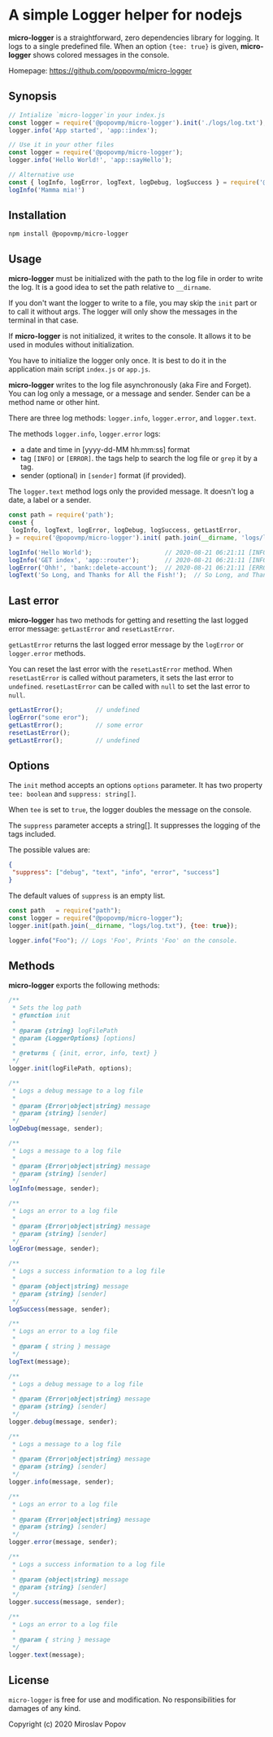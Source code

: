 # A simple Logger helper for nodejs

**micro-logger** is a straightforward, zero dependencies library for logging. It logs to a single predefined file.
When an option `{tee: true}` is given, **micro-logger** shows colored messages in the console.

Homepage: https://github.com/popovmp/micro-logger

## Synopsis

```javascript
// Intialize `micro-logger`in your index.js
const logger = require('@popovmp/micro-logger').init('./logs/log.txt');
logger.info('App started', 'app::index');

// Use it in your other files
const logger = require('@popovmp/micro-logger');
logger.info('Hello World!', 'app::sayHello');

// Alternative use
const { logInfo, logError, logText, logDebug, logSuccess } = require('@popovmp/micro-logger');
logInfo('Mamma mia!')
```

## Installation

```
npm install @popovmp/micro-logger
```

## Usage

**micro-logger** must be initialized with the path to the log file in order to write the log.
It is a good idea to set the path relative to `__dirname`.

If you don't want the logger to write to a file, you may skip the `init` part or to call it without args.
The logger will only show the messages in the terminal in that case.

If **micro-logger** is not initialized, it writes to the console.
It allows it to be used in modules without initialization.

You have to initialize the logger only once. It is best to do it in the application main script `index.js` or `app.js`.

**micro-logger** writes to the log file asynchronously (aka Fire and Forget).
You can log only a message, or a message and sender. Sender can be a method name or other hint.

There are three log methods: `logger.info`, `logger.error`, and `logger.text`.

The methods `logger.info`, `logger.error` logs:

  - a date and time in [yyyy-dd-MM hh:mm:ss] format
  - tag `[INFO]` or `[ERROR]`. the tags help to search the log file or `grep` it by a tag.
  - sender (optional) in `[sender]` format (if provided).

The `logger.text` method logs only the provided message. It doesn't log a date, a label or a sender.

```javascript
const path = require('path');
const {
 logInfo, logText, logError, logDebug, logSuccess, getLastError,
} = require('@popovmp/micro-logger').init( path.join(__dirname, 'logs/log.txt'), {tee: true, suppress: ['debug']} );

logInfo('Hello World');                    // 2020-08-21 06:21:11 [INFO] Hello World
logInfo('GET index', 'app::router');       // 2020-08-21 06:21:11 [INFO] [app::router] GET index
logError('Ohh!', 'bank::delete-account');  // 2020-08-21 06:21:11 [ERROR] [bank::delete-account] Ohh!
logText('So Long, and Thanks for All the Fish!');  // So Long, and Thanks for All the Fish!
```

## Last error

**micro-logger** has two methods for getting and resetting the last logged error message: `getLastError` and `resetLastError`.

`getLastError` returns the last logged error message by the `logError` or `logger.error` methods.

You can reset the last error with the `resetLastError` method. When `resetLastError` is called without parameters,
it sets the last error to `undefined`. `resetLastError` can be called with `null` to set the last error to `null`.


```javascript
getLastError();         // undefined
logError("some eror");
getLastError();         // some error
resetLastError();
getLastError();         // undefined
```
## Options

The `init` method accepts an options `options` parameter. It has two property `tee: boolean` and `suppress: string[]`.

When `tee` is set to `true`, the logger doubles the message on the console.

The `suppress` parameter accepts a string[]. It suppresses the logging of the tags included.

The possible values are:

```json
{
 "suppress": ["debug", "text", "info", "error", "success"]
}
```

The default values of `suppress` is an empty list.

```javascript
const path   = require("path");
const logger = require("@popovmp/micro-logger");
logger.init(path.join(__dirname, "logs/log.txt"), {tee: true});

logger.info("Foo"); // Logs 'Foo', Prints 'Foo' on the console.
```

## Methods

**micro-logger** exports the following methods:

```javascript
/**
 * Sets the log path
 * @function init
 *
 * @param {string} logFilePath
 * @param {LoggerOptions} [options]
 *
 * @returns { {init, error, info, text} }
 */
logger.init(logFilePath, options);
```

```javascript
/**
 * Logs a debug message to a log file
 *
 * @param {Error|object|string} message
 * @param {string} [sender]
 */
logDebug(message, sender);
```

```javascript
/**
 * Logs a message to a log file
 *
 * @param {Error|object|string} message
 * @param {string} [sender]
 */
logInfo(message, sender);
```

```javascript
/**
 * Logs an error to a log file
 *
 * @param {Error|object|string} message
 * @param {string} [sender]
 */
logEror(message, sender);
```

```javascript
/**
 * Logs a success information to a log file
 *
 * @param {object|string} message
 * @param {string} [sender]
 */
logSuccess(message, sender);
```

```javascript
/**
 * Logs an error to a log file
 *
 * @param { string } message
 */
logText(message);
```

```javascript
/**
 * Logs a debug message to a log file
 *
 * @param {Error|object|string} message
 * @param {string} [sender]
 */
logger.debug(message, sender);
```

```javascript
/**
 * Logs a message to a log file
 *
 * @param {Error|object|string} message
 * @param {string} [sender]
 */
logger.info(message, sender);
```

```javascript
/**
 * Logs an error to a log file
 *
 * @param {Error|object|string} message
 * @param {string} [sender]
 */
logger.error(message, sender);
```

```javascript
/**
 * Logs a success information to a log file
 *
 * @param {object|string} message
 * @param {string} [sender]
 */
logger.success(message, sender);
```

```javascript
/**
 * Logs an error to a log file
 *
 * @param { string } message
 */
logger.text(message);
```

## License

`micro-logger` is free for use and modification. No responsibilities for damages of any kind.

Copyright (c) 2020 Miroslav Popov
